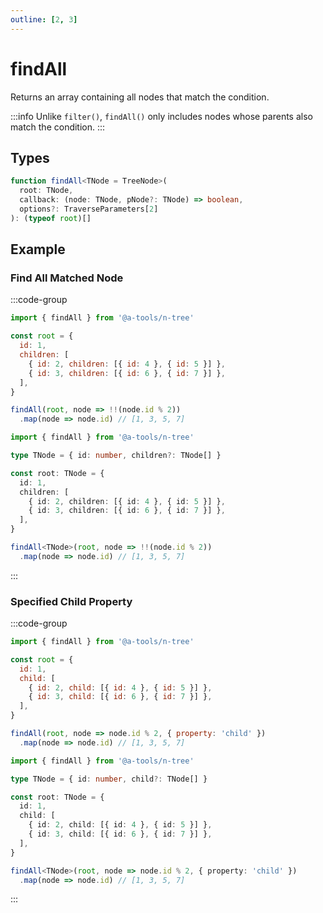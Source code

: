 ```yaml
---
outline: [2, 3]
---
```


# findAll

Returns an array containing all nodes that match the condition.

:::info
Unlike `filter()`, `findAll()` only includes nodes whose parents also match the condition.
:::

## Types

```ts
function findAll<TNode = TreeNode>(
  root: TNode,
  callback: (node: TNode, pNode?: TNode) => boolean,
  options?: TraverseParameters[2]
): (typeof root)[]
```

## Example

### Find All Matched Node

:::code-group

```js [javascript]
import { findAll } from '@a-tools/n-tree'

const root = {
  id: 1,
  children: [
    { id: 2, children: [{ id: 4 }, { id: 5 }] },
    { id: 3, children: [{ id: 6 }, { id: 7 }] },
  ],
}

findAll(root, node => !!(node.id % 2))
  .map(node => node.id) // [1, 3, 5, 7]
```

```ts [typescript]
import { findAll } from '@a-tools/n-tree'

type TNode = { id: number, children?: TNode[] }

const root: TNode = {
  id: 1,
  children: [
    { id: 2, children: [{ id: 4 }, { id: 5 }] },
    { id: 3, children: [{ id: 6 }, { id: 7 }] },
  ],
}

findAll<TNode>(root, node => !!(node.id % 2))
  .map(node => node.id) // [1, 3, 5, 7]
```

:::

### Specified Child Property

:::code-group

```js [javascript]
import { findAll } from '@a-tools/n-tree'

const root = {
  id: 1,
  child: [
    { id: 2, child: [{ id: 4 }, { id: 5 }] },
    { id: 3, child: [{ id: 6 }, { id: 7 }] },
  ],
}

findAll(root, node => node.id % 2, { property: 'child' })
  .map(node => node.id) // [1, 3, 5, 7]
```

```ts [typescript]
import { findAll } from '@a-tools/n-tree'

type TNode = { id: number, child?: TNode[] }

const root: TNode = {
  id: 1,
  child: [
    { id: 2, child: [{ id: 4 }, { id: 5 }] },
    { id: 3, child: [{ id: 6 }, { id: 7 }] },
  ],
}

findAll<TNode>(root, node => node.id % 2, { property: 'child' })
  .map(node => node.id) // [1, 3, 5, 7]
```

:::
